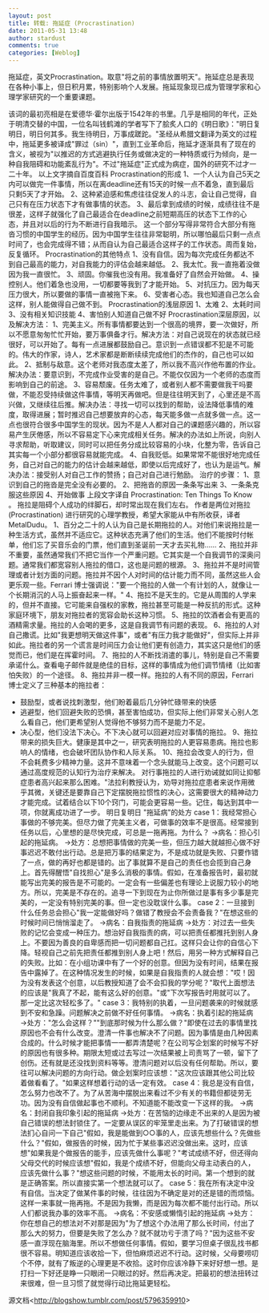 ```yaml
---
layout: post
title: 转载: 拖延症 (Procrastination)
date: 2011-05-31 13:48
author: stardust
comments: true
categories: [Weblog]
---
```

拖延症，英文Procrastination。取意"将之前的事情放置明天"。拖延症总是表现在各种小事上，但日积月累，特别影响个人发展。拖延现象现已成为管理学家和心理学家研究的一个重要课题。

该词的最初亮相是在爱德华·霍尔出版于1542年的书里。几乎是相同的年代，正处于明清交替的中国，一位名叫钱鹤滩的学者写下了脍炙人口的《明日歌》："明日复明日，明日何其多。我生待明日，万事成蹉跎。"圣经从希腊文翻译为英文的过程中，拖延更多被译成"罪过（sin）"，直到工业革命后，拖延才逐渐具有了现在的含义，被视为"以推迟的方式逃避执行任务或做决定的一种特质或行为倾向，是一种自我阻碍和功能紊乱行为"。不过"拖延症"正式成为病症，国外的研究不过才一二十年。
以上文字摘自百度百科
Procrastination的形成
1、一个人认为自己5天之内可以做完一件事情，所以在离deadline还有15天的时候一点不着急，直到最后只剩5天了才开始。
2、这种紧迫感和焦虑往往促发人的斗志，会让自己觉得，自己只有在压力状态下才有做事情的状态。
3、最后拿到成绩的时候，成绩往往不是很差，这样子就强化了自己最适合在deadline之前短期高压的状态下工作的心态，并且对以后的行为不断进行自我暗示。
这一个部分写得非常符合大部分有拖沓习惯的中国学生的经历。因为中国学生往往非常聪明，所以哪怕最后只剩一点点时间了，也会完成得不错；从而自认为自己最适合这样子的工作状态。周而复始，反复循环。
Procrastination的其他特点
1、没有自信。因为每次完成任务都达不到自己最高的能力，对自我能力的评估会越来越低。
2、我太忙。我一直拖着没做因为我一直很忙。
3、顽固。你催我也没有用。我准备好了自然会开始做。
4、操控别人。他们着急也没用，一切都要等我到了才能开始。
5、对抗压力。因为每天压力很大，所以要做的事情一直被拖下来。
6、受害者心态。我也知道自己怎么会这样，别人能做得自己做不到。
Procrastination的浅层原因
1、太难
2、太耗时间
3、没有相关知识技能
4、害怕别人知道自己做不好
Procrastination深层原因，以及解决方法：
1、完美主义。所有事情都要达到一个很高的境界，要一次做好，所以不愿意匆匆忙忙开始，要万事俱备才行。解决方法：对自己说现在的状态就已经很好，可以开始了。每有一点进展都鼓励自己。意识到一点错误都不犯是不可能的。伟大的作家，诗人，艺术家都是断断续续完成他们的杰作的，自己也可以如此。
2、抵制与敌意。这个老师对我态度太差了，所以我不高兴作他布置的作业。解决办法：要意识到，不完成作业受害的是自己。不能仅仅因为一个老师的态度而影响到自己的前途。
3、容易颓废。任务太难了，或者别人都不需要做我干吗要做，不能忍受持续做这件事情，等明天再做吧。但是往往明天到了，心里还是不高兴做，又继续往后推。解决办法：寻找一切可以找到的帮助，设法降低事情的难度，取得进展；暂时推迟自己想要放弃的心态，每天能多做一点就多做一点。这一点也很符合很多中国学生的现状。因为不是人人都对自己的课题感兴趣的，所以容易产生厌倦感，所以不容易定下心来完成相关任务。解决的办法如上所说，向别人寻求帮助，听取建议，同时可以把任务分成比较容易的小块，化整为零，告诉自己其实每一个小部分都很容易就能完成。
4、自我贬低。如果常常不能很好地完成任务，自己对自己的能力的估计会越来越低，即使以后完成好了，也认为是运气。解决办法：接受别人对自己工作的赞扬；自己对自己进行勉励。
治疗的步骤：
1、意识到自己的拖沓是完全没有必要的。
2、把拖沓的原因一条条写出来
3、一条条克服这些原因
4、开始做事
上段文字译自
Procrastination: Ten Things To Know 。
拖拉是阻碍个人成功的绊脚石，却时常出现在我们左右。
作者是两位对拖拉(Procrastination) 进行研究的心理学教授，希望大家能从中有所收获，译者MetalDudu。
1、百分之二十的人认为自己是长期拖拉的人。对他们来说拖拉是一种生活方式，虽然并不适应它。这种状态充满了他们的生活。他们不能按时付帐单，他们忘了买音乐会的门票，他们直到圣诞前一天才去买礼物……
2、拖拉并非不重要，虽然通常我们不把它当作一个严重问题。它其实是一个自我调节的深奥问题。通常我们都宽容别人拖拉的借口，这也是问题的根源。
3、拖拉并不是时间管理或者计划方面的问题。拖拉并不因个人对时间的估计能力而不同，虽然这些人会更乐观一些。Ferrari 博士强调说："要一个拖拉的人做一个有计划的人，就像让一个长期消沉的人马上振奋起来一样。"
4、拖拉不是天生的。它是从周围的人学来的，但并不直接。它可能来自强权的家教，拖拉甚至可能是一种反抗的形式。这种家庭环境下，朋友对拖拉者的宽容会助长这种习惯。
5、拖拉的饮酒者会有更高的酒精需求量。拖拉的人会喝的更多，这是自我调节有问题的表现。
6、拖拉的人对自己撒谎。比如"我更想明天做这件事"，或者"有压力我才能做好"，但实际上并非如此。拖拉者的另一个谎言是时间压力会让他们更有创造力，其实这只是他们的感觉而已，他们是在挥霍时间。
7、拖拉的人不断找消遣的事儿，特别是自己不需要承诺什么。查看电子邮件就是绝佳的目标，这样的事情成为他们调节情绪（比如害怕失败）的一个途径。
8、拖拉并非一模一样。拖拉的人有不同的原因，Ferrari 博士定义了三种基本的拖拉者：
* 鼓励型，或者说找刺激型，他们盼着最后几分钟忙碌带来的快感
* 逃避型，他们回避失败的恐惧，甚至害怕成功，但实际上他们非常关心别人怎么看自己，他们更希望别人觉得他不够努力而不是能力不足。
* 决心型，他们没法下决心。不下决心就可以回避对应对事情的拖拉。
9、拖拉带来的损失巨大。健康是其中之一，研究表明拖拉的人更容易患病。拖拉也影响人的情绪，也会破坏团队协作和人际关系。
10、拖拉会改变人的行为，但不会耗费多少精神力量。这并不意味着一个念头就能马上改变。这个问题可以通过高度规范的认知行为治疗来解决。
对行事拖拉的人进行劝诫就如同让抑郁症患者高兴起来那么困难。"法拉利教授认为，劝导对拖拉症患者来说作用微乎其微，关键还是要靠自己下定摆脱拖拉惯性的决心，这需要很大的精神动力才能完成。试着结合以下10个窍门，可能会更容易一些。记住，每达到其中一项，你就离成功进了一步。
明日复明日 "拖延病"的处方
case 1：我经常担心事做的不够完美。但尽力做了完美主义者，可做事的效率不是很高。经常接到任务以后，心里想的是尽快完成，可总是一拖再拖。为什么？
→病名：担心引起的拖延病。
→处方：总想把事情做的完美一些，但压力越大就越担心做不好事迟迟不敢付出行动。总是把万事的结果定为，不是成功就是失败、只要作错了一点，做的再好也都是错的。出了事就算不是自己的责任也会揽到自己身上。首先得醒悟"自找担心"是多么消极的事情。假如，在准备报告时，最初就能写出完美的报告是不可能的。一定会有一些偏差也有理论上说服力较小的地方。所以，完美是不存在的。追寻一下到现在为止你所做过是事有多少事是完美的，一定没有特别完美的事。但一定也没耽误什么事。
case 2：一旦接到什么任务总会担心"我一定能做好吗？做错了教授会不会责备我？"在想这些的时候时间已悄悄溜走了。
→病名：自我指责的拖延病
→处方：对过去一些失败的记忆会变成一种压力。想治好自我指责的病，可以把责任都推托到别人身上。不要因为善良的自卑感而把一切问题都自己扛。这样只会让你的自信心下降。轻视自己之前先把责任都推到别人身上吧！然后，用另一种方式解释自己的失败。比如：在小组功课中有了一个好的创意。但因为没有时间，结果在报告中露掉了。在这种情况发生的时候，如果是自我指责的人就会想："哎！因为没有发表这个创意，以后教授知道了会不会扣我的学分呢？"取代上面想法的应该是"我真了不起，能有这么好的创意。"或"下次写报告时用就可以了。那一定比这次轻松多了。"
case 3：我特别的执着，一旦问题袭来的时候就感到不安和急躁。问题解决之前做不好任何事情。
→病名：执着引起的拖延病
→处方："怎么会这样？""到底那时候为什么那么做？"即使在过去的事情里找原因也不会有什么改变。澄清一件事也解决不了问题。因为事情是由几种因素合成的。什么时候才能把事情一一都弄清楚呢？在公司写企划案的时候写不好的原因也有很多种。期限太短或过去写过一次结果被上司责骂了一顿，留下了创伤。还有就是还没找到资料等等。澄清问题对以后没有任何帮助。所以，要往可以解决问题的方向行动。做企划案时应该想："这次应该跟其他公司比较着做看看了。"如果这样想着行动的话一定有效。
case 4：我总是没有自信，怎么努力也改不了。为了从苦海中摆脱出来看过不少有关的书籍但都徒劳无功。因为没有自信做起事也不顺利。不知道能不能改变一下这样的我。
→病名：封闭自我印象引起的拖延病
→处方：在苦恼的边缘走不出来的人是因为被自己错误的想法封锁住了。一定要从误区的牢笼里走出来。为了打破错误的想法扪心自问一下自己"假如，我是能做到○○事的人，应该先想些什么？先做些什么？"假如，做报告的时候，因为忙于某些事迟迟没做出来。这时，应该想"如果我是个做报告的能手，应该先做什么事呢？"考试成绩不好，但还得向父母交代的时候应该想"假如，我是个成绩不好，但能向父母主动表白的人，应该先做什么事？"想这些问题的时候，不能用太长的时间。第一个想到的就是正确答案。所以直接实第一个想法就可以了。
case 5：我在所有决定中没有自信。当决定了做某件事的时候，往往因为不确定是对的还是错的而烦恼。这样一来事就一拖再拖。不是因为我懒，而是因为每次都不能付出行动。所以人们都说我办事的效率不高。
→病名：不安感或懒惰引起的拖延病
→处方：你在想自己的想法对不对那是因为"为了想这个办法用了那么长时间，付出了那么大的努力，但要是失败了怎么办？就不就功亏于溃了吗？"因为这些不安感一直浮现在脑海里。所以不想做任何事情。假如，要学习但桌子很乱找书都很不容易。明知道应该收拾一下，但怕麻烦迟迟不行动。这时候，父母要唠叨个不停，就有了叛逆的心理更是不收拾。这时你应该冷静下来好好想一想。是打扫一下好还是睁一只眼闭一只眼过的好。然后再决定。把最初的想法扭转过来很难，但一旦习惯了就觉得行动比拖延更轻松。

源文档&lt;<a href="http://blogshow.tumblr.com/post/5796359910">http://blogshow.tumblr.com/post/5796359910</a>&gt;
